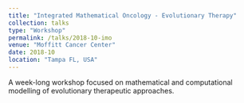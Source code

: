 ```yaml
---
title: "Integrated Mathematical Oncology - Evolutionary Therapy"
collection: talks
type: "Workshop"
permalink: /talks/2018-10-imo
venue: "Moffitt Cancer Center"
date: 2018-10
location: "Tampa FL, USA"
---
```


A week-long workshop focused on mathematical and computational modelling of evolutionary therapeutic approaches.